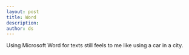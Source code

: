 ```yaml
---
layout: post
title: Word
description:
author: ds
---
```


Using Microsoft Word for texts still feels to me like using a car in a city.
